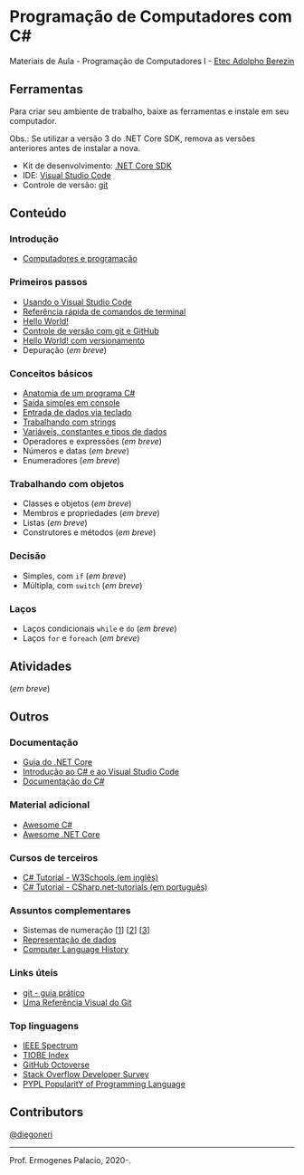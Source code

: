 # Programação de Computadores com C#

Materiais de Aula - Programação de Computadores I - [Etec Adolpho Berezin](http://eteab.com.br/)

## Ferramentas

Para criar seu ambiente de trabalho, baixe as ferramentas e instale em seu computador.

Obs.: Se utilizar a versão 3 do .NET Core SDK, remova as versões anteriores antes de instalar a nova.

* Kit de desenvolvimento: [.NET Core SDK](https://dotnet.microsoft.com/download)
* IDE: [Visual Studio Code](https://code.visualstudio.com/download)
* Controle de versão: [git](https://git-scm.com/downloads)

## Conteúdo

### Introdução

* [Computadores e programação](https://docs.google.com/presentation/d/18qCmMcKVhIM3L_yF0PAjHQBgt6JRTIJIim8F6jGhIPM/edit?usp=sharing)

### Primeiros passos

* [Usando o Visual Studio Code](content/vscode.md)
* [Referência rápida de comandos de terminal](content/terminal.md)
* [Hello World!](content/helloworld.md)
* [Controle de versão com git e GitHub](content/github.md)
* [Hello World! com versionamento](content/helloworld-git.md)
* Depuração (_em breve_)

### Conceitos básicos
* [Anatomia de um programa C#](content/anatomia.md)
* [Saída simples em console](content/saida-console.md)
* [Entrada de dados via teclado](content/entrada-teclado.md)
* [Trabalhando com strings](content/string.md)
* [Variáveis, constantes e tipos de dados](content/variaveis.md)
* Operadores e expressões (_em breve_)
* Números e datas (_em breve_)
* Enumeradores (_em breve_)

### Trabalhando com objetos
* Classes e objetos (_em breve_)
* Membros e propriedades (_em breve_)
* Listas (_em breve_)
* Construtores e métodos (_em breve_)

### Decisão
* Simples, com `if` (_em breve_)
* Múltipla, com `switch` (_em breve_)

### Laços
* Laços condicionais `while` e `do` (_em breve_)
* Laços `for` e `foreach` (_em breve_)

## Atividades

(_em breve_)

## Outros
### Documentação

* [Guia do .NET Core](https://docs.microsoft.com/pt-br/dotnet/core/)
* [Introdução ao C# e ao Visual Studio Code](https://docs.microsoft.com/pt-br/dotnet/core/tutorials/with-visual-studio-code)
* [Documentação do C#](https://docs.microsoft.com/pt-br/dotnet/csharp/)

### Material adicional

* [Awesome C#](https://github.com/uhub/awesome-c-sharp)
* [Awesome .NET Core](https://github.com/thangchung/awesome-dotnet-core)

### Cursos de terceiros

* [C# Tutorial - W3Schools (em inglês)](https://www.w3schools.com/cs/)
* [C# Tutorial - CSharp.net-tutorials (em português)](https://csharp.net-tutorials.com/pt/104/iniciando/introducao/)

### Assuntos complementares

* Sistemas de numeração [[1](http://www.inf.ufsc.br/~bosco.sobral/downloads/Livro-Java-Como-Programar-Deitel-Ed6/additional/addnlApps/jhtp6_appE_NumberSystems.pdf)] [[2](https://pt.wikibooks.org/wiki/Eletr%C3%B4nica_Digital/Sistemas_de_Numera%C3%A7%C3%A3o)] [[3](http://www.mecaweb.com.br/eletronica/content/e_numeracao)]
* [Representação de dados](https://www.ntu.edu.sg/home/ehchua/programming/java/DataRepresentation.html)
* [Computer Language History](https://www.levenez.com/lang/)

### Links úteis

* [git - guia prático](https://rogerdudler.github.io/git-guide/index.pt_BR.html)
* [Uma Referência Visual do Git](http://marklodato.github.io/visual-git-guide/index-pt.html)

### Top linguagens

* [IEEE Spectrum](https://spectrum.ieee.org/computing/software/the-top-programming-languages-2019)
* [TIOBE Index](https://www.tiobe.com/tiobe-index/)
* [GitHub Octoverse](https://octoverse.github.com/#top-languages)
* [Stack Overflow Developer Survey](https://insights.stackoverflow.com/survey/2019#most-popular-technologies)
* [PYPL PopularitY of Programming Language](http://pypl.github.io/PYPL.html)

## Contributors

[@diegoneri](https://github.com/diegoneri)

----
Prof. Ermogenes Palacio, 2020-.
